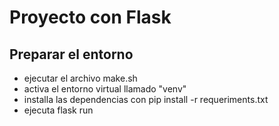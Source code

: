 # Proyecto con Flask

## Preparar el entorno

* ejecutar el archivo make.sh
* activa el entorno virtual llamado "venv"
* installa las dependencias con pip install -r requeriments.txt
* ejecuta flask run